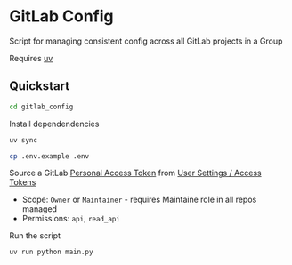 # GitLab Config

Script for managing consistent config across all GitLab projects in a Group

Requires [uv](https://docs.astral.sh/uv/getting-started/installation/)

## Quickstart

```bash
cd gitlab_config
```

Install dependendencies

```bash
uv sync
```

```bash
cp .env.example .env
```

Source a GitLab [Personal Access Token](https://docs.gitlab.com/user/profile/personal_access_tokens/) from [User Settings / Access Tokens](https://gitlab.com/-/user_settings/personal_access_tokens/)

 * Scope: `Owner` or `Maintainer` - requires Maintaine role in all repos managed
 * Permissions: `api`, `read_api`

Run the script

```bash
uv run python main.py
```